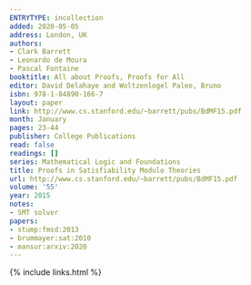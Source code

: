 ```yaml
---
ENTRYTYPE: incollection
added: 2020-05-05
address: London, UK
authors:
- Clark Barrett
- Leonardo de Moura
- Pascal Fontaine
booktitle: All about Proofs, Proofs for All
editor: David Delahaye and Woltzenlogel Paleo, Bruno
isbn: 978-1-84890-166-7
layout: paper
link: http://www.cs.stanford.edu/~barrett/pubs/BdMF15.pdf
month: January
pages: 23-44
publisher: College Publications
read: false
readings: []
series: Mathematical Logic and Foundations
title: Proofs in Satisfiability Modulo Theories
url: http://www.cs.stanford.edu/~barrett/pubs/BdMF15.pdf
volume: '55'
year: 2015
notes:
- SMT solver
papers:
- stump:fmsd:2013
- brummayer:sat:2010
- mansur:arxiv:2020
---
```

{% include links.html %}
